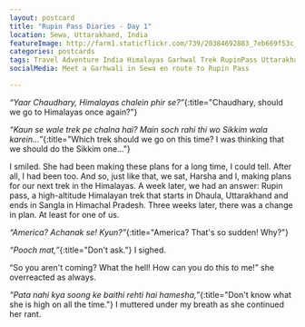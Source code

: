 ```yaml
---
layout: postcard
title: "Rupin Pass Diaries - Day 1"
location: Sewa, Uttarakhand, India
featureImage: http://farm1.staticflickr.com/739/20384692883_7eb669f53c_c.jpg
categories: postcards
tags: Travel Adventure India Himalayas Garhwal Trek RupinPass Uttarakhand People 
socialMedia: Meet a Garhwali in Sewa en route to Rupin Pass

---
```


_“Yaar Chaudhary, Himalayas chalein phir se?”_{:title="Chaudhary, should we go to Himalayas once again?"}

_“Kaun se wale trek pe chalna hai? Main soch rahi thi wo Sikkim wala karein...”_{:title="Which trek should we go on this time? I was thinking that we should do the Sikkim one..."}

I smiled. She had been making these plans for a long time, I could tell. After all, I had been too. 
And so, just like that, we sat, Harsha and I, making plans for our next trek in the Himalayas. A week later, we had an answer: Rupin pass, a high-altitude Himalayan trek that starts in Dhaula, Uttarakhand and ends in Sangla in Himachal Pradesh. Three weeks later, there was a change in plan. At least for one of us.

_“America? Achanak se! Kyun?”_{:title="America? That's so sudden! Why?"}

_“Pooch mat,”_{:title="Don't ask."} I sighed.

“So you aren't coming? What the hell! How can you do this to me!” she overreacted as always.

_“Pata nahi kya soong ke baithi rehti hai hamesha,”_{:title="Don't know what she is high on all the time."} I muttered under my breath as she continued her rant.